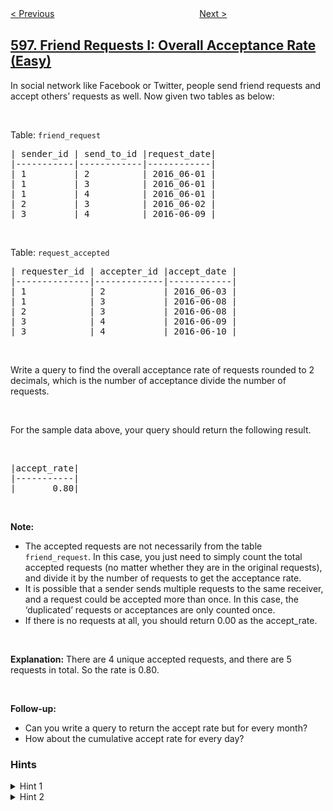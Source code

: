 <!--|This file generated by command(leetcode description); DO NOT EDIT.    |-->
<!--+----------------------------------------------------------------------+-->
<!--|@author    openset <openset.wang@gmail.com>                           |-->
<!--|@link      https://github.com/openset                                 |-->
<!--|@home      https://github.com/openset/leetcode                        |-->
<!--+----------------------------------------------------------------------+-->

[< Previous](../classes-more-than-5-students "Classes More Than 5 Students")
　　　　　　　　　　　　　　　　
[Next >](../range-addition-ii "Range Addition II")

## [597. Friend Requests I: Overall Acceptance Rate (Easy)](https://leetcode.com/problems/friend-requests-i-overall-acceptance-rate "好友申请 I：总体通过率")

In social network like Facebook or Twitter, people send friend requests and accept others&rsquo; requests as well. Now given two tables as below:
<p>&nbsp;</p>
Table: <code>friend_request</code>

<pre>
| sender_id | send_to_id |request_date|
|-----------|------------|------------|
| 1         | 2          | 2016_06-01 |
| 1         | 3          | 2016_06-01 |
| 1         | 4          | 2016_06-01 |
| 2         | 3          | 2016_06-02 |
| 3         | 4          | 2016-06-09 |
</pre>

<p>&nbsp;</p>
Table: <code>request_accepted</code>

<pre>
| requester_id | accepter_id |accept_date |
|--------------|-------------|------------|
| 1            | 2           | 2016_06-03 |
| 1            | 3           | 2016-06-08 |
| 2            | 3           | 2016-06-08 |
| 3            | 4           | 2016-06-09 |
| 3            | 4           | 2016-06-10 |
</pre>

<p>&nbsp;</p>
Write a query to find the overall acceptance rate of requests rounded to 2 decimals, which is the number of acceptance divide the number of requests.

<p>&nbsp;</p>
For the sample data above, your query should return the following result.

<p>&nbsp;</p>

<pre>
|accept_rate|
|-----------|
|       0.80|
</pre>

<p>&nbsp;</p>
<b>Note:</b>

<ul>
	<li>The accepted requests are not necessarily from the table <code>friend_request</code>. In this case, you just need to simply count the total accepted requests (no matter whether they are in the original requests), and divide it by the number of requests to get the acceptance rate.</li>
	<li>It is possible that a sender sends multiple requests to the same receiver, and a request could be accepted more than once. In this case, the &lsquo;duplicated&rsquo; requests or acceptances are only counted once.</li>
	<li>If there is no requests at all, you should return 0.00 as the accept_rate.</li>
</ul>

<p>&nbsp;</p>
<b>Explanation:</b> There are 4 unique accepted requests, and there are 5 requests in total. So the rate is 0.80.

<p>&nbsp;</p>
<b>Follow-up:</b>

<ul>
	<li>Can you write a query to return the accept rate but for every month?</li>
	<li>How about the cumulative accept rate for every day?</li>
</ul>

### Hints
<details>
<summary>Hint 1</summary>
Still remember how to count the number of rows in a table?
</details>

<details>
<summary>Hint 2</summary>
What is the keyword to filter the duplicated records in a table?
</details>
